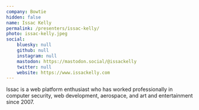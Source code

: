```yaml
---
company: Bowtie
hidden: false
name: Issac Kelly
permalink: /presenters/issac-kelly/
photo: issac-kelly.jpeg
social:
    bluesky: null
    github: null
    instagram: null
    mastodon: https://mastodon.social/@issackelly
    twitter: null
    website: https://www.issackelly.com
---
```


Issac is a web platform enthusiast who has worked professionally in computer security, web development, aerospace, and art and entertainment since 2007.
